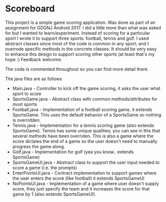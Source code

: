 Scoreboard
==========
This project is a simple game scoring application.  Was done as part of an assignment for GDGNJ Android 2017.  I did a  little more than what was asked for but I wanted to learn/experiment.  Instead of scoring for a particular sport I wrote it to support three sports: football, tennis and golf.  I used abstract classes since most of the code is common in any sport; and I overrode specific methods in the concrete classes.  It should be very easy to enhance this design to support scoring other sports (at least that's my hope :) Feedback welcome.

The code is commented throughout so you can find more detail there.

The java files are as follows
* Main.java - Controller to kick off the game scoring, it asks the user what sport to score
* SportsGame.java - Abstract class with common methods/attributes for most sports
* Football.java - Implementation of a football scoring game, it extends SportsGame.  This uses the default behavior of a SportsGame so nothing is overridden.
* Tennis.java - Implementation for a tennis scoring game (also extends SportsGame).  Tennis has some unique qualities; you can see in this that several methods have been overriden.  This is also a game where the score dictates the end of a game so the user doesn't need to manually progress the game along.
* Golf.java - Implementation for golf (yea you know.. extends SportsGame)
* SportsGameUI.java - Abstract class to support the user input needed to score a game (i.e. the prompts)
* EnterPointsUI.java - Contract implementation to support games where the user enters the score (like football) it extends SportsGameUI
* NoPointsUI.java - Implementation of a game where user doesn't supply score, they just specify the team and it increases the score for that game by 1 (also extends SportsGameUI).
